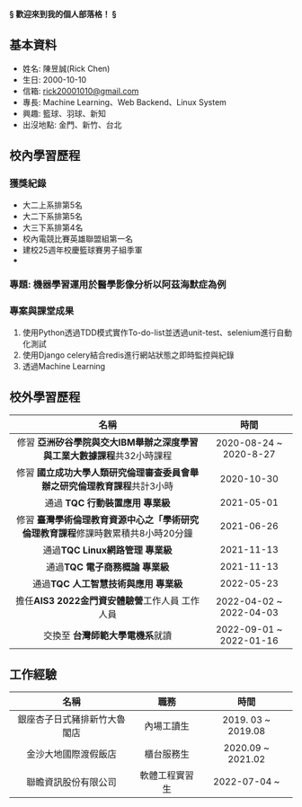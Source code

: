 
**§ 歡迎來到我的個人部落格！ §**

## 基本資料
* 姓名: 陳昱誠(Rick Chen)
* 生日: 2000-10-10
* 信箱: rick20001010@gmail.com
* 專長: Machine Learning、Web Backend、Linux System
* 興趣: 籃球、羽球、新知
* 出沒地點: 金門、新竹、台北

## 校內學習歷程

### 獲獎紀錄
* 大二上系排第5名
* 大二下系排第5名
* 大三下系排第4名
* 校內電競比賽英雄聯盟組第一名
* 建校25週年校慶籃球賽男子組季軍
* 
### 專題: 機器學習運用於醫學影像分析以阿茲海默症為例

### 專案與課堂成果
1. 使用Python透過TDD模式實作To-do-list並透過unit-test、selenium進行自動化測試
2. 使用Django celery結合redis進行網站狀態之即時監控與紀錄
3. 透過Machine Learning
## 校外學習歷程

|名稱 | 時間 |  
|:----: |:------:|
|修習 **亞洲矽谷學院與交大IBM舉辦之深度學習與工業大數據課程**共32小時課程  | 2020-08-24 ~ 2020-8-27 |
|修習 **國立成功大學人類研究倫理審查委員會舉辦之研究倫理教育課程**共計3小時 | 2020-10-30|
|通過 **TQC 行動裝置應用 專業級** |2021-05-01|
|修習 **臺灣學術倫理教育資源中心之「學術研究倫理教育課程**修課時數累積共8小時20分鐘  | 2021-06-26 |
|通過**TQC Linux網路管理 專業級** |2021-11-13 |
|通過**TQC 電子商務概論 專業級** | 2021-11-13 |
|通過**TQC 人工智慧技術與應用 專業級** | 2022-05-23 |
|擔任**AIS3 2022金門資安體驗營**工作人員 工作人員 | 2022-04-02 ~ 2022-04-03 |
|交換至 **台灣師範大學電機系**就讀 | 2022-09-01 ~ 2022-01-16 |

## 工作經驗

|名稱 | 職務|時間 |
|:----:|:----:|:----:|
|銀座杏子日式豬排新竹大魯閣店|內場工讀生| 2019. 03 ~ 2019.08|
|金沙大地國際渡假飯店|櫃台服務生|2020.09 ~ 2021.02|
|聯瞻資訊股份有限公司| 軟體工程實習生| 2022-07-04 ~ |
